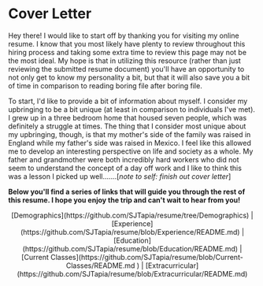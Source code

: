 # Cover Letter
Hey there! I would like to start off by thanking you for visiting my online resume. I know that you most likely have plenty to review throughout this hiring process and taking some extra time to review this page may not be the most ideal. My hope is that in utilizing this resource (rather than just reviewing the submitted resume document) you'll have an opportunity to not only get to know my personality a bit, but that it will also save you a bit of time in comparison to reading boring file after boring file. 

To start, I'd like to provide a bit of information about myself. I consider my upbringing to be a bit unique (at least in comparison to individuals I've met). I grew up in a three bedroom home that housed seven people, which was definitely a struggle at times. The thing that I consider most unique about my upbringing, though, is that my mother's side of the family was raised in England while my father's side was raised in Mexico. I feel like this allowed me to develop an interesting perspective on life and society as a whole. My father and grandmother were both incredibly hard workers who did not seem to understand the concept of a day off work and I like to think this was a lesson I picked up well.......[_note to self: finish out cover letter_]

**Below you'll find a series of links that will guide you through the rest of this resume. I hope you enjoy the trip and can't wait to hear from you!**

<div align="center"> [Demographics](https://github.com/SJTapia/resume/tree/Demographics) | [Experience](https://github.com/SJTapia/resume/blob/Experience/README.md) | [Education](https://github.com/SJTapia/resume/blob/Education/README.md) | [Current Classes](https://github.com/SJTapia/resume/blob/Current-Classes/README.md
) | [Extracurricular](https://github.com/SJTapia/resume/blob/Extracurricular/README.md)</div>


